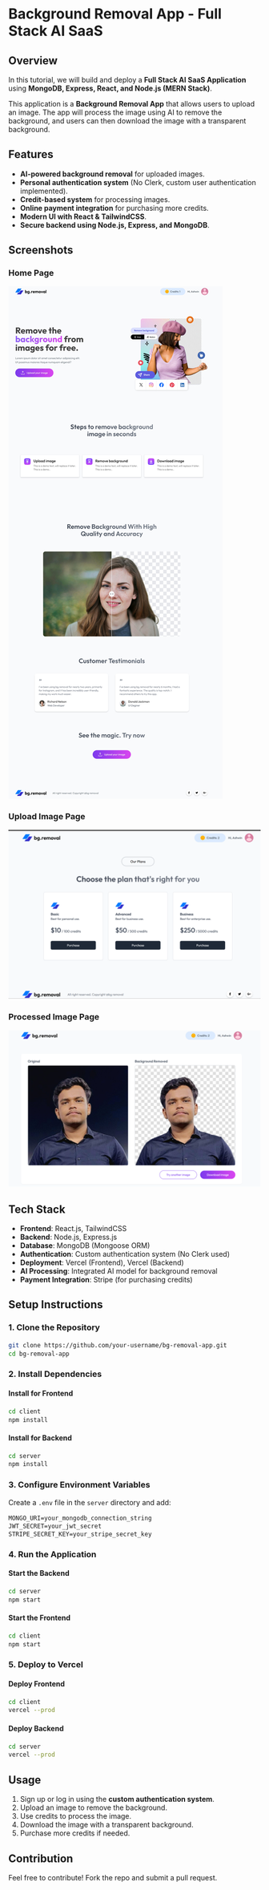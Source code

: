 # Background Removal App - Full Stack AI SaaS

## Overview
In this tutorial, we will build and deploy a **Full Stack AI SaaS Application** using **MongoDB, Express, React, and Node.js (MERN Stack)**. 

This application is a **Background Removal App** that allows users to upload an image. The app will process the image using AI to remove the background, and users can then download the image with a transparent background.

## Features
- **AI-powered background removal** for uploaded images.
- **Personal authentication system** (No Clerk, custom user authentication implemented).
- **Credit-based system** for processing images.
- **Online payment integration** for purchasing more credits.
- **Modern UI with React & TailwindCSS**.
- **Secure backend using Node.js, Express, and MongoDB**.

## Screenshots
### Home Page
![Home Page](./screenshots/home.jpeg)

### Upload Image Page
![Upload Image](./screenshots/pay.png)

### Processed Image Page
![Processed Image](./screenshots/remove.png)

## Tech Stack
- **Frontend**: React.js, TailwindCSS
- **Backend**: Node.js, Express.js
- **Database**: MongoDB (Mongoose ORM)
- **Authentication**: Custom authentication system (No Clerk used)
- **Deployment**: Vercel (Frontend), Vercel (Backend)
- **AI Processing**: Integrated AI model for background removal
- **Payment Integration**: Stripe (for purchasing credits)

## Setup Instructions
### 1. Clone the Repository
```sh
git clone https://github.com/your-username/bg-removal-app.git
cd bg-removal-app
```

### 2. Install Dependencies
#### Install for Frontend
```sh
cd client
npm install
```

#### Install for Backend
```sh
cd server
npm install
```

### 3. Configure Environment Variables
Create a `.env` file in the `server` directory and add:
```env
MONGO_URI=your_mongodb_connection_string
JWT_SECRET=your_jwt_secret
STRIPE_SECRET_KEY=your_stripe_secret_key
```

### 4. Run the Application
#### Start the Backend
```sh
cd server
npm start
```

#### Start the Frontend
```sh
cd client
npm start
```

### 5. Deploy to Vercel
#### Deploy Frontend
```sh
cd client
vercel --prod
```

#### Deploy Backend
```sh
cd server
vercel --prod
```

## Usage
1. Sign up or log in using the **custom authentication system**.
2. Upload an image to remove the background.
3. Use credits to process the image.
4. Download the image with a transparent background.
5. Purchase more credits if needed.

## Contribution
Feel free to contribute! Fork the repo and submit a pull request.

